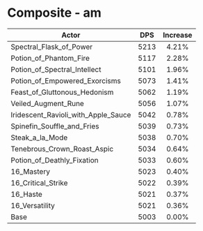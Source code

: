 # Composite - am
| Actor | DPS | Increase |
|---|:---:|:---:|
|Spectral_Flask_of_Power|5213|4.21%|
|Potion_of_Phantom_Fire|5117|2.28%|
|Potion_of_Spectral_Intellect|5101|1.96%|
|Potion_of_Empowered_Exorcisms|5073|1.41%|
|Feast_of_Gluttonous_Hedonism|5062|1.19%|
|Veiled_Augment_Rune|5056|1.07%|
|Iridescent_Ravioli_with_Apple_Sauce|5042|0.78%|
|Spinefin_Souffle_and_Fries|5039|0.73%|
|Steak_a_la_Mode|5038|0.70%|
|Tenebrous_Crown_Roast_Aspic|5034|0.64%|
|Potion_of_Deathly_Fixation|5033|0.60%|
|16_Mastery|5023|0.40%|
|16_Critical_Strike|5022|0.39%|
|16_Haste|5021|0.37%|
|16_Versatility|5021|0.36%|
|Base|5003|0.00%|
